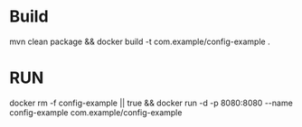 # Build
mvn clean package && docker build -t com.example/config-example .

# RUN

docker rm -f config-example || true && docker run -d -p 8080:8080 --name config-example com.example/config-example